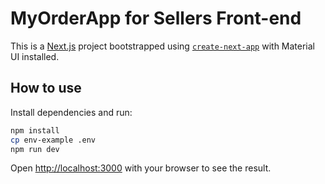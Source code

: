 # MyOrderApp for Sellers Front-end

This is a [Next.js](https://nextjs.org/) project bootstrapped using [`create-next-app`](https://github.com/vercel/next.js/tree/canary/packages/create-next-app) with Material UI installed.

## How to use

Install dependencies and run:

```bash
npm install
cp env-example .env
npm run dev
```

Open [http://localhost:3000](http://localhost:3000) with your browser to see the result.
